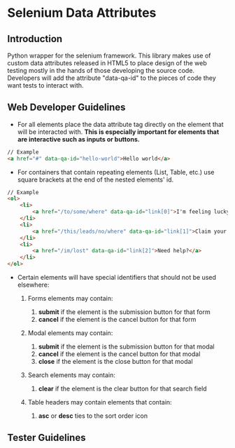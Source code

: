 Selenium Data Attributes
========================

Introduction
------------
Python wrapper for the selenium framework. This library makes use of custom data attributes released in HTML5 to place design of the web testing mostly in the hands of those developing the source code. 
Developers will add the attribute "data-qa-id" to the pieces of code they want tests to interact with. 




Web Developer Guidelines
------------------------

- For all elements place the data attribute tag directly on the element that will be interacted with. **This is especially important for elements that are interactive such as inputs or buttons.**
```html
// Example
<a href="#" data-qa-id="hello-world">Hello world</a>
```
- For containers that contain repeating elements (List, Table, etc.) use square brackets at the end of the nested elements' id.
```html
// Example
<ol>
    <li>
        <a href="/to/some/where" data-qa-id="link[0]">I'm feeling lucky</a>
    </li>
    <li>
        <a href="/this/leads/no/where" data-qa-id="link[1]">Claim your prize</a>
    </li>
    <li>
        <a href="/im/lost" data-qa-id="link[2]">Need help?</a>
    </li>
</ol>
```
- Certain elements will have special identifiers that should not be used elsewhere:
    1. Forms elements may contain:
        1. **submit** if the element is the submission button for that form
        2. **cancel** if the element is the cancel button for that form
    2. Modal elements may contain:
        1. **submit** if the element is the submission button for that modal
        2. **cancel** if the element is the cancel button for that modal
        3. **close** if the element is the close button for that modal
        
    3. Search elements may contain:
        1. **clear** if the element is the clear button for that search field
        
    4. Table headers may contain elements that contain:
        1. **asc** or **desc** ties to the sort order icon


Tester Guidelines
-----------------
